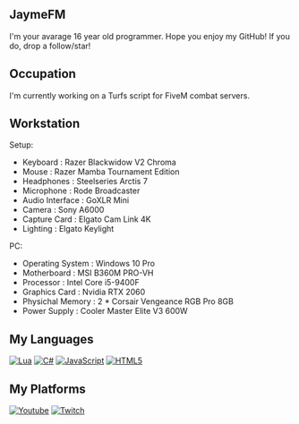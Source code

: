 ## JaymeFM
I'm your avarage 16 year old programmer. Hope you enjoy my GitHub! If you do, drop a follow/star!

## Occupation
I'm currently working on a Turfs script for FiveM combat servers.

## Workstation
Setup:
- Keyboard : Razer Blackwidow V2 Chroma
- Mouse : Razer Mamba Tournament Edition
- Headphones : Steelseries Arctis 7
- Microphone : Rode Broadcaster
- Audio Interface : GoXLR Mini
- Camera : Sony A6000
- Capture Card : Elgato Cam Link 4K
- Lighting : Elgato Keylight

PC:
- Operating System : Windows 10 Pro
- Motherboard : MSI B360M PRO-VH 
- Processor : Intel Core i5-9400F
- Graphics Card : Nvidia RTX 2060 
- Physichal Memory : 2 * Corsair Vengeance RGB Pro 8GB
- Power Supply : Cooler Master Elite V3 600W

## My Languages
[![Lua](https://img.shields.io/badge/lua-%232C2D72.svg?style=for-the-badge&logo=lua&logoColor=white)](https://bit.ly/Lua-JaymeFM)
[![C#](https://img.shields.io/badge/c%23-%23239120.svg?style=for-the-badge&logo=c-sharp&logoColor=white)](https://bit.ly/3Ie3NWJ)
[![JavaScript](https://img.shields.io/badge/javascript-%23323330.svg?style=for-the-badge&logo=javascript&logoColor=%23F7DF1E)](https://bit.ly/JavaScript-JaymeFM)
[![HTML5](https://img.shields.io/badge/html5-%23E34F26.svg?style=for-the-badge&logo=html5&logoColor=white)](http://bit.ly/3RNumW6)

## My Platforms 
[![Youtube](https://img.shields.io/badge/YouTube-%23FF0000.svg?style=for-the-badge&logo=YouTube&logoColor=white)](https://www.youtube.com/jaymefm)
[![Twitch](https://img.shields.io/badge/Twitch-%239146FF.svg?style=for-the-badge&logo=Twitch&logoColor=white)](https://www.twitch.tv/jaymefm)
